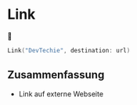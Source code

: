 # Link
🔗

```swift
Link("DevTechie", destination: url)
```

## Zusammenfassung
- Link auf externe Webseite